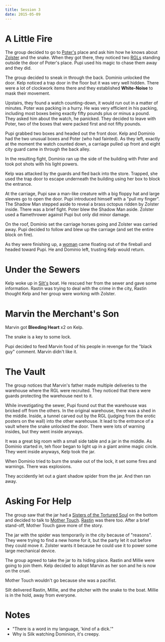 ```yaml
---
title: Session 3
date: 2015-05-09
---
```


# A Little Fire

The group decided to go to [Poter's](../characters/potter.markdown) place and ask him how he knows about [Zolster](../characters/zolster.markdown) and the snake. When they got there, they noticed two [RGLs](../organizations/ridiculously-good-looking-men.markdown) standing outside the door of Poter's place. Pupi used his magic to chase them away and they did.

The group decided to sneak in through the back. Dominio unlocked the door. Kelp noticed a trap door in the floor but it was very well hidden. There were a lot of clockwork items there and they established **White-Noise** to mask their movement.

Upstairs, they found a watch counting-down, it would run out in a matter of minutes. Poter was packing in a hurry. He was very efficient in his packing, including most boxes being exactly fifty pounds plus or minus a pound. They asked him about the watch, he panicked. They decided to leave with Poter, two of the boxes that were packed first and not fifty pounds.

Pupi grabbed two boxes and headed out the front door. Kelp and Dominio had the two unusual boxes and Poter (who had fainted). As they left, exactly at the moment the watch counted down, a carriage pulled up front and eight city guard came in through the back alley.

In the resulting fight, Dominio ran up the side of the building with Poter and took pot shots with his light powers.

Kelp was attacked by the guards and fled back into the store. Trapped, she used the trap door to escape underneath the building using her box to block the entrance.

At the carriage, Pupi saw a man-like creature with a big floppy hat and large sleeves go to open the door. Pupi introduced himself with a "pull my finger". The Shadow Man stepped aside to reveal a brass octopus ridden by Zolster inside. There was a brief fight. Poter blew the Shadow Man aside. Zolster used a flamethrower against Pupi but only did minor damage.

On the roof, Dominio set the carriage horses going and Zolster was carried away. Pupi decided to follow and blew up the carriage (and set the entire block on fire).

As they were finishing up, a [woman](../characters/millie.markdown) came floating out of the fireball and headed toward Pupi. He and Dominio left, trusting Kelp would return.

# Under the Sewers

Kelp woke up in [Silt's](../characters/silt.markdown) boat. He rescued her from the sewer and gave some information. Rastin was trying to deal with the crime in the city, Rastin thought Kelp and her group were working with Zolster.

# Marvin the Merchant's Son

Marvin got **Bleeding Heart** x2 on Kelp.

The snake is a key to some lock.

Pupi decided to feed Marvin food of his people in revenge for the "black guy" comment. Marvin didn't like it.

# The Vault

The group notices that Marvin's father made multiple deliveries to the warehouse where the RGL were recruited. They noticed that there were guards protecting the warehouse next to it.

While investigating the sewer, Pupi found out that the warehouse was bricked off from the others. In the original warehouse, there was a shed in the middle. Inside, a tunnel carved out by the RGL (judging from the erotic posters on the wall) into the other warehouse. It lead to the entrance of a vault where the snake unlocked the door. There were lots of warning insides, but they went inside anyways.

It was a great big room with a small side table and a jar in the middle. As Dominio started in, teh floor began to light up in a giant anime magic circle. They went inside anyways, Kelp took the jar.

When Dominio tried to burn the snake out of the lock, it set some fires and warnings. There was explosions.

They accidently let out a giant shadow spider from the jar. And then ran away.

# Asking For Help

The group saw that the jar had a [Sisters of the Tortured Soul](../organizations/sisters-of-the-tourtured-soul.markdown) on the bottom and decided to talk to [Mother Touch](../characters/mother-touch.markdown). [Rastin](../characters/rastin.markdown) was there too. After a brief stand-off, Mother Touch gave more of the story.

The jar with the spider was temporarily in the city because of "reasons". They were trying to find a new home for it, but the party let it out before they could move it. Zolster wants it because he could use it to power some large mechanical device.

The group agreed to take the jar to its hiding place. Rastin and Millie were going to join them. Kelp decided to adopt Marvin as her son and he is now on the cruel.

Mother Touch wouldn't go because she was a pacifist.

Silt delivered Rastin, Millie, and the pitcher with the snake to the boat. Millie is in the hold, away from everyone.

# Notes

* "There is a word in my language, 'kind of a dick.'"
* Why is Silk watching Dominion, it's creepy.
